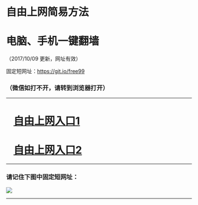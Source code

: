 ﻿# 自由上网简易方法

# 电脑、手机一键翻墙

（2017/10/09 更新，网址有效）

固定短网址：https://git.io/free99

### （微信如打不开，请转到浏览器打开）


***





# &nbsp;&nbsp; <a href="http://ft103761971.fwq-tz-1001.info/fwqtz01.html?t=10090014162 " target="_blank">自由上网入口1</a>
# &nbsp;&nbsp; <a href="http://ft2555810068.fwq-tz-1002.info/fwqtz02.html?t=10090019987 " target="_blank">自由上网入口2</a>
***

### 请记住下图中固定短网址：

<img src="https://s3-us-west-2.amazonaws.com/fwq-1001/yjfq-20170905okok.png" /> 


***


